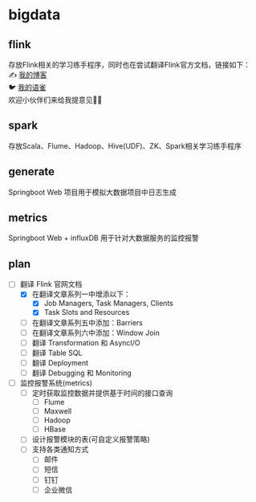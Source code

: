 # bigdata

## flink
存放Flink相关的学习练手程序，同时也在尝试翻译Flink官方文档，链接如下：<br>
✍️ [我的博客](https://liverrrr.fun/tags/flink)
<br>
🐦 [我的语雀](https://www.yuque.com/liverrrr/bigdata)
<br>
欢迎小伙伴们来给我提意见👏👏

## spark
存放Scala、Flume、Hadoop、Hive(UDF)、ZK、Spark相关学习练手程序

## generate
Springboot Web 项目用于模拟大数据项目中日志生成

## metrics
Springboot Web + influxDB 用于针对大数据服务的监控报警

## plan
- [ ] 翻译 Flink 官网文档
  - [x] 在翻译文章系列一中增添以下：
    - [x] Job Managers, Task Managers, Clients
    - [x] Task Slots and Resources
  - [ ] 在翻译文章系列五中添加：Barriers
  - [ ] 在翻译文章系列六中添加：Window Join
  - [ ] 翻译 Transformation 和 AsyncI/O
  - [ ] 翻译 Table SQL
  - [ ] 翻译 Deployment
  - [ ] 翻译 Debugging 和 Monitoring
- [ ] 监控报警系统(metrics)
  - [ ] 定时获取监控数据并提供基于时间的接口查询
    - [ ] Flume
    - [ ] Maxwell
    - [ ] Hadoop
    - [ ] HBase
  -[ ] 设计报警模块的表(可自定义报警策略)
  -[ ] 支持各类通知方式
    - [ ] 邮件
    - [ ] 短信
    - [ ] 钉钉
    - [ ] 企业微信